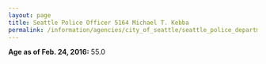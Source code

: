 ```yaml
---
layout: page
title: Seattle Police Officer 5164 Michael T. Kebba
permalink: /information/agencies/city_of_seattle/seattle_police_department/copbook/5164/
---
```


**Age as of Feb. 24, 2016:** 55.0
